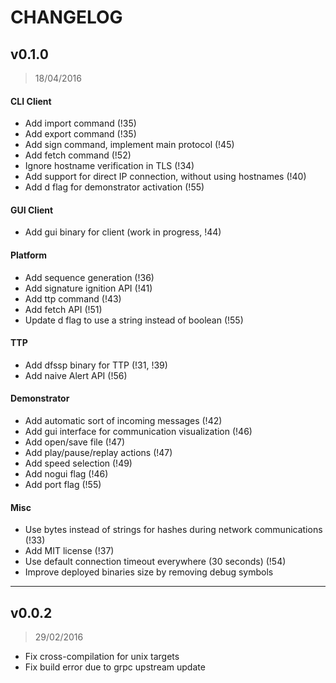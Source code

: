 CHANGELOG
=========

v0.1.0
------
> 18/04/2016

#### CLI Client

- Add import command (!35)
- Add export command (!35)
- Add sign command, implement main protocol (!45)
- Add fetch command (!52)
- Ignore hostname verification in TLS (!34)
- Add support for direct IP connection, without using hostnames (!40)
- Add d flag for demonstrator activation (!55)

#### GUI Client

- Add gui binary for client (work in progress, !44)

#### Platform

- Add sequence generation (!36)
- Add signature ignition API (!41)
- Add ttp command (!43)
- Add fetch API (!51)
- Update d flag to use a string instead of boolean (!55)

#### TTP

- Add dfssp binary for TTP (!31, !39)
- Add naive Alert API (!56)

#### Demonstrator

- Add automatic sort of incoming messages (!42)
- Add gui interface for communication visualization (!46)
- Add open/save file (!47)
- Add play/pause/replay actions (!47)
- Add speed selection (!49)
- Add nogui flag (!46)
- Add port flag (!55)

#### Misc

- Use bytes instead of strings for hashes during network communications (!33)
- Add MIT license (!37)
- Use default connection timeout everywhere (30 seconds) (!54)
- Improve deployed binaries size by removing debug symbols

---

v0.0.2
------
> 29/02/2016

- Fix cross-compilation for unix targets
- Fix build error due to grpc upstream update
